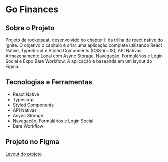 # Go Finances

## Sobre o Projeto
Projeto da rocketseat, desenvolvido no chapter II da trilha de react native do Ignite. O objetivo o capitulo é criar uma aplicação completa utilizando React Native, TypeScript e Styled Components (CSS-in-JS), API Nativas, Armazenamento Local com Async Storage, Navegação, Formulários e Login Social e Expo Bare Workflow. A aplicação é baseanda em um layout do Figma.

## Tecnologias e Ferramentas
- React Native
- Typescript
- Styled Components
- API Nativas
- Async Storage
- Navegação, Formulários e Login Social
- Bare Workflow

## Projeto no Figma
<a href="https://www.figma.com/file/Tb8tH8JMQgh2h8VZ2As9wN/GoFinances-Ignite-(Copy)">Layout do projeto</a>
